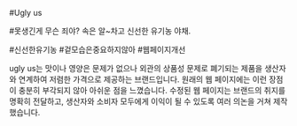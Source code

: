 #Ugly us

#못생긴게 무슨 죄야? 속은 알~차고 신선한 유기농 야채.

#신선한유기농 #겉모습은중요하지않아 #웹페이지개선

ugly us는 맛이나 영양은 문제가 없으나 외관의 상품성 문제로 폐기되는 제품을 생산자와 연계하여 저렴한 가격으로 제공하는 브랜드입니다.
원래의 웹 페이지에는 이런 장점이 충분히 부각되지 않아 아쉬운 점을 느꼈습니다.
수정된 웹 페이지는 브랜드의 취지를 명확히 전달하고, 생산자와 소비자 모두에게 이익이 될 수 있도록 여러 의논을 거쳐 제작했습니다.

